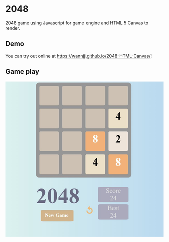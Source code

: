 # 2048

2048 game using Javascript for game engine and HTML 5 Canvas to render.

## Demo
You can try out online at <link>https://wannjj.github.io/2048-HTML-Canvas/</link>!
## Game play
![Gameplay](Screenshots/Capture2048.JPG)

